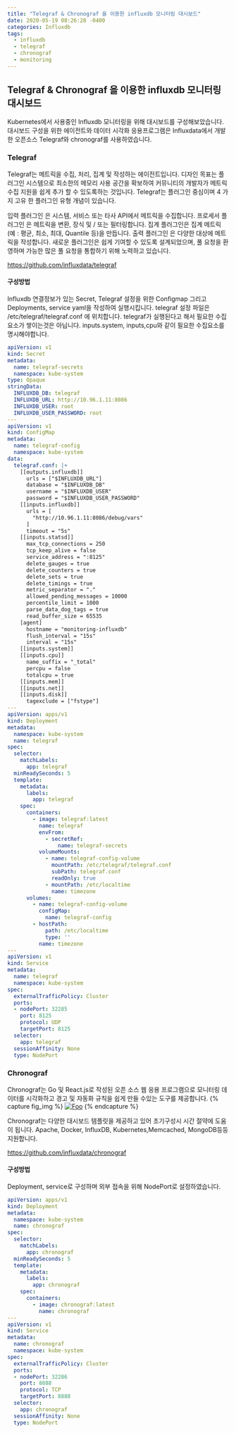 ```yaml
---
title: "Telegraf & Chronograf 을 이용한 influxdb 모니터링 대시보드"
date: 2020-05-19 08:26:28 -0400
categories: Influxdb
tags:
  - influxdb
  - telegraf
  - chronograf
  - monitoring
---
```

## Telegraf & Chronograf 을 이용한 influxdb 모니터링 대시보드
Kubernetes에서 사용중인 Influxdb 모니터링을 위해 대시보드를 구성해보았습니다.
대시보드 구성을 위한 에이전트와 데이터 시각화 응용프로그램은 Influxdata에서 개발한 오픈소스 Telegraf와 chronograf를 사용하였습니다.

### Telegraf
Telegraf는 메트릭을 수집, 처리, 집계 및 작성하는 에이전트입니다.
디자인 목표는 플러그인 시스템으로 최소한의 메모리 사용 공간을 확보하여 커뮤니티의 개발자가 메트릭 수집 지원을 쉽게 추가 할 수 있도록하는 것입니다.
Telegraf는 플러그인 중심이며 4 가지 고유 한 플러그인 유형 개념이 있습니다.

입력 플러그인 은 시스템, 서비스 또는 타사 API에서 메트릭을 수집합니다.
프로세서 플러그인 은 메트릭을 변환, 장식 및 / 또는 필터링합니다.
집계 플러그인은 집계 메트릭 (예 : 평균, 최소, 최대, Quantile 등)을 만듭니다.
출력 플러그인 은 다양한 대상에 메트릭을 작성합니다.
새로운 플러그인은 쉽게 기여할 수 있도록 설계되었으며, 풀 요청을 환영하며 가능한 많은 풀 요청을 통합하기 위해 노력하고 있습니다.

https://github.com/influxdata/telegraf

#### 구성방법
Influxdb 연결정보가 있는 Secret, Telegraf 설정을 위한 Configmap 그리고 Deployments, service yaml을 작성하여 실행시킵니다.
telegraf 설정 파일은 /etc/telegraf/telegraf.conf 에 위치합니다. 
telegraf가 실행된다고 해서 필요한 수집요소가 쌓이는것은 아닙니다. inputs.system, inputs,cpu와 같이 필요한 수집요소를 명시해야합니다.


```yaml
apiVersion: v1
kind: Secret
metadata:
  name: telegraf-secrets
  namespace: kube-system
type: Opaque
stringData:
  INFLUXDB_DB: telegraf
  INFLUXDB_URL: http://10.96.1.11:8086
  INFLUXDB_USER: root
  INFLUXDB_USER_PASSWORD: root
---
apiVersion: v1
kind: ConfigMap
metadata:
  name: telegraf-config
  namespace: kube-system
data:
  telegraf.conf: |+
    [[outputs.influxdb]]
      urls = ["$INFLUXDB_URL"]
      database = "$INFLUXDB_DB"
      username = "$INFLUXDB_USER"
      password = "$INFLUXDB_USER_PASSWORD"
    [[inputs.influxdb]]
      urls = [
        "http://10.96.1.11:8086/debug/vars"
      ]
      timeout = "5s"
    [[inputs.statsd]]
      max_tcp_connections = 250
      tcp_keep_alive = false
      service_address = ":8125"
      delete_gauges = true
      delete_counters = true
      delete_sets = true
      delete_timings = true
      metric_separator = "."
      allowed_pending_messages = 10000
      percentile_limit = 1000
      parse_data_dog_tags = true 
      read_buffer_size = 65535
    [agent]
      hostname = "monitoring-influxdb"
      flush_interval = "15s"
      interval = "15s"
    [[inputs.system]]
    [[inputs.cpu]]
      name_suffix = "_total"
      percpu = false
      totalcpu = true
    [[inputs.mem]]
    [[inputs.net]]
    [[inputs.disk]]
      tagexclude = ["fstype"]
---
apiVersion: apps/v1
kind: Deployment
metadata:
  namespace: kube-system
  name: telegraf
spec:
  selector:
    matchLabels:
      app: telegraf
  minReadySeconds: 5
  template:
    metadata:
      labels:
        app: telegraf
    spec:
      containers:
        - image: telegraf:latest
          name: telegraf
          envFrom:
            - secretRef:
                name: telegraf-secrets
          volumeMounts:
            - name: telegraf-config-volume
              mountPath: /etc/telegraf/telegraf.conf
              subPath: telegraf.conf
              readOnly: true
            - mountPath: /etc/localtime
              name: timezone
      volumes:
        - name: telegraf-config-volume
          configMap:
            name: telegraf-config
        - hostPath:
            path: /etc/localtime
            type: ''
          name: timezone
---
apiVersion: v1
kind: Service
metadata:
  name: telegraf
  namespace: kube-system
spec:
  externalTrafficPolicy: Cluster
  ports:
  - nodePort: 32285
    port: 8125
    protocol: UDP
    targetPort: 8125
  selector:
    app: telegraf
  sessionAffinity: None
  type: NodePort
```

###  Chronograf
Chronograf는 Go 및 React.js로 작성된 오픈 소스 웹 응용 프로그램으로 모니터링 데이터를 시각화하고 경고 및 자동화 규칙을 쉽게 만들 수있는 도구를 제공합니다.
{% capture fig_img %}
[![Foo](https://github.com/influxdata/chronograf/blob/master/docs/images/overview-readme.png)](https://github.com/influxdata/chronograf)
{% endcapture %}

Chronograf는 다양한 대시보드 템플릿을 제공하고 있어 초기구성시 시간 절약에 도움이 됩니다.
Apache, Docker, InfluxDB, Kubernetes,Memcached, MongoDB등등 지원합니다.

https://github.com/influxdata/chronograf

#### 구성방법
Deployment, service로 구성하며 외부 접속을 위해 NodePort로 설정하였습니다.

```yaml
apiVersion: apps/v1
kind: Deployment
metadata:
  namespace: kube-system
  name: chronograf
spec:
  selector:
    matchLabels:
      app: chronograf
  minReadySeconds: 5
  template:
    metadata:
      labels:
        app: chronograf
    spec:
      containers:
        - image: chronograf:latest
          name: chronograf
---
apiVersion: v1
kind: Service
metadata:
  name: chronograf
  namespace: kube-system
spec:
  externalTrafficPolicy: Cluster
  ports:
  - nodePort: 32286
    port: 8888
    protocol: TCP
    targetPort: 8888
  selector:
    app: chronograf
  sessionAffinity: None
  type: NodePort
```


